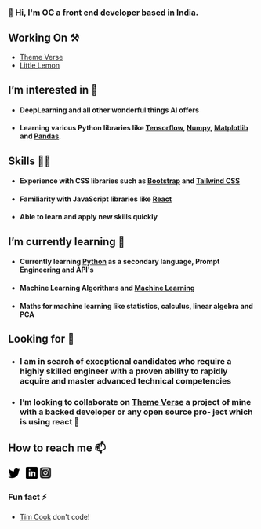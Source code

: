 ### 👋 Hi,  I'm OC a front end developer based in India.
 
## Working On ⚒️
<ul> 
   <li><a href="https://github.com/Gitstar-OC/Theme-Verse"> Theme Verse </a> </li>
  <li><a href="https://github.com/Gitstar-OC/Little-Lemon-Coursera"> Little Lemon  </a></li>
</ul>

## I’m interested in 👀
- #### DeepLearning and all other wonderful things AI offers
- #### Learning various Python libraries like [Tensorflow](https://www.tensorflow.org/), [Numpy](https://numpy.org/), [Matplotlib](https://matplotlib.org/) and [Pandas](https://pandas.pydata.org/).

## Skills 💪🏻
- #### Experience with CSS libraries such as [Bootstrap](https://getbootstrap.com/) and [Tailwind CSS](https://tailwindcss.com/)
- #### Familiarity with JavaScript libraries like [React](https://react.dev/)
- #### Able to learn and apply new skills quickly


##  I’m currently learning 🌱
- #### Currently learning [Python](https://www.python.org/) as a secondary language, Prompt Engineering and API's
- #### Machine Learning Algorithms and [Machine Learning](https://github.com/Gitstar-OC/Machine-Learning)
- #### Maths for machine learning like statistics, calculus, linear algebra and PCA

## Looking for 👀
- ### I am in search of exceptional candidates who require a highly skilled engineer with a proven ability to rapidly acquire and master advanced technical competencies

- ###  I’m looking to collaborate on [Theme Verse](https://github.com/Gitstar-OC/Little-Lemon-Coursera) a project of mine with a backed developer or any open source pro- ject which is using react 💞️


##  How to reach me 📫

<a href="https://twitter.com/Om_Chandankar" title="Follow me on Twitter">
  <img
    width="24"
    alt="Follow me on Twitter"
    src="https://github.com/Gitstar-OC/Gitstar-OC/blob/main/assets/twitter.svg"
  /></a>
&nbsp;
<a href="https://www.linkedin.com/in/om-chandankar" title="Follow me on LinkedIn">
  <img
    width="24"
    alt="Follow me on LinkedIn"
    src="https://github.com/Gitstar-OC/Gitstar-OC/blob/main/assets/linkedin.svg"
  /></a>
  <a href="https://www.instagram.com/chandankar_om/" title="Follow me on Instagram">
  <img
    width="24"
    alt="Follow me on instagram"
    src="https://github.com/Gitstar-OC/Gitstar-OC/blob/main/assets/instagram.png"
  /></a>


###  Fun fact ⚡
- [Tim Cook](https://www.apple.com/in/leadership/tim-cook/) don't code!

<!---
Gitstar-OC/Gitstar-OC is a ✨ special ✨ repository because its `README.md` (this file) appears on your GitHub profile.
You can click the Preview link to take a look at your changes.
--->
